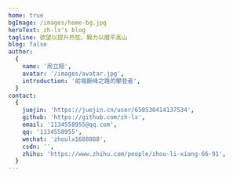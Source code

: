```yaml
---
home: true
bgImage: /images/home-bg.jpg
heroText: zh-lx's blog
tagline: 欲望以提升热忱，毅力以磨平高山
blog: false
author:
  {
    name: '周立翔',
    avatar: '/images/avatar.jpg',
    introduction: '前端巅峰之路的攀登者',
  }
contact:
  {
    juejin: 'https://juejin.cn/user/650530414137534',
    github: 'https://github.com/zh-lx',
    email: '1134558955@qq.com',
    qq: '1134558955',
    wechat: 'zhoulx1688888',
    csdn: '',
    zhihu: 'https://www.zhihu.com/people/zhou-li-xiang-66-91',
  }
---
```

